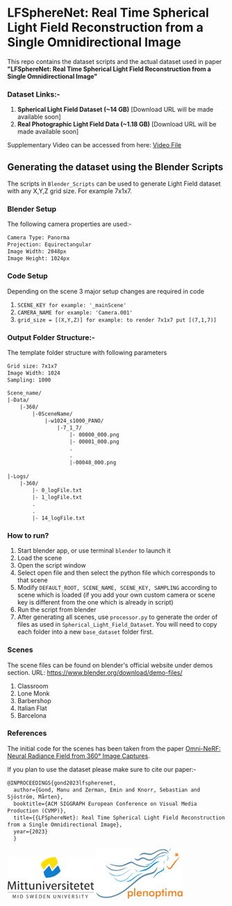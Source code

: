 # LFSphereNet: Real Time Spherical Light Field Reconstruction from a Single Omnidirectional Image 

This repo contains the dataset scripts and the actual dataset used in paper **"LFSphereNet: Real Time Spherical Light Field Reconstruction from a Single Omnidirectional Image"**

### Dataset Links:-
1. **Spherical Light Field Dataset (~14 GB)** [Download URL will be made available soon]
2. **Real Photographic Light Field Data (~1.18 GB)** [Download URL will be made available soon]


Supplementary Video can be accessed from here: [Video File](/assets/LFSphereNet%20_CVMP_Supplemental_Materials.mp4)


## Generating the dataset using the Blender Scripts

The scripts in `Blender_Scripts` can be used to generate Light Field dataset with any X,Y,Z grid size. For example 7x1x7.

### Blender Setup
The following camera properties are used:-
```
Camera Type: Panorma
Projection: Equirectangular
Image Width: 2048px
Image Height: 1024px
```

### Code Setup

Depending on the scene 3 major setup changes are required in code

1. ```SCENE_KEY for example: '_mainScene'```
2. ```CAMERA_NAME for example: 'Camera.001'```
3. ```grid_size = [(X,Y,Z)] for example: to render 7x1x7 put [(7,1,7)]```


### Output Folder Structure:-
The template folder structure with following parameters
```
Grid size: 7x1x7
Image Width: 1024
Sampling: 1000
```
```
Scene_name/
|-Data/
    |-360/
        |-0SceneName/
            |-w1024_s1000_PANO/
                |-7_1_7/
                    |- 00000_000.png
                    |- 00001_000.png
                    .
                    .
                    |-00048_000.png

|-Logs/
    |-360/
        |- 0_logFile.txt
        |- 1_logFile.txt
        .
        .
        |- 14_logFile.txt
```

### How to run?

1. Start blender app, or use terminal ```blender``` to launch it
2. Load the scene
3. Open the script window
4. Select open file and then select the python file which corresponds to that scene
5. Modify `DEFAULT_ROOT, SCENE_NAME, SCENE_KEY, SAMPLING` according to scene which is loaded (if you add your own custom camera or scene key is different from the one which is already in script)
6. Run the script from blender
7. After generating all scenes, use `processor.py` to generate the order of files as used in `Spherical_Light_Field_Dataset`. You will need to copy each folder into a new `base_dataset` folder first.

### Scenes
The scene files can be found on blender's official website under demos section. URL: https://www.blender.org/download/demo-files/
1. Classroom 
2. Lone Monk
3. Barbershop
4. Italian Flat
5. Barcelona

### References
The initial code for the scenes has been taken from the paper [Omni-NeRF: Neural Radiance Field from 360° Image Captures](https://ieeexplore.ieee.org/document/9859817).


If you plan to use the dataset please make sure to cite our paper:-

```
@INPROCEEDINGS{gond2023lfspherenet,
  author={Gond, Manu and Zerman, Emin and Knorr, Sebastian and Sjöström, Mårten},
  booktitle={ACM SIGGRAPH European Conference on Visual Media Production (CVMP)}, 
  title={{LFSphereNet}: Real Time Spherical Light Field Reconstruction from a Single Omnidirectional Image}, 
  year={2023}
  }
```
<p float="center">
    <img src="https://github.com/3ZadeSSG/LFSphereNet/blob/main/assets/miun_logo.png" width="200" />
    <img src="https://github.com/3ZadeSSG/LFSphereNet/blob/main/assets/plenoptima.png" width="200" />
</p>
